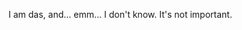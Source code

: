 I am das, and... emm... I don't know. It's not important.
<!---.
DasCrystal/DasCrystal is a ✨ special ✨ repository because its `README.md` (this file) appears on your GitHub profile.
You can click the Preview link to take a look at your changes.
--->
